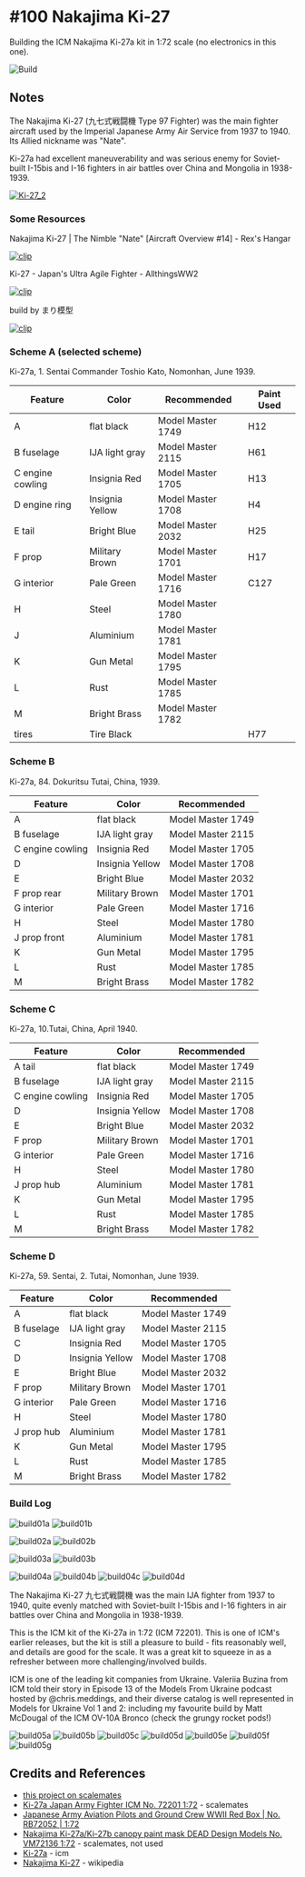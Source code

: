 # #100 Nakajima Ki-27

Building the ICM Nakajima Ki-27a kit in 1:72 scale (no electronics in this one).

![Build](./assets/NakajimaKi27_build.jpg?raw=true)

## Notes

The Nakajima Ki-27 (九七式戦闘機 Type 97 Fighter) was the main fighter aircraft used by the Imperial Japanese Army Air Service from 1937 to 1940. Its Allied nickname was "Nate".

Ki-27a had excellent maneuverability and was serious enemy for Soviet-built I-15bis and I-16 fighters in air battles over China and Mongolia in 1938-1939.

[![Ki-27_2](./assets/Ki-27_2.jpg?raw=true)](https://en.wikipedia.org/wiki/Nakajima_Ki-27)

### Some Resources

Nakajima Ki-27 | The Nimble "Nate" [Aircraft Overview #14] - Rex's Hangar

[![clip](https://img.youtube.com/vi/gBoIWbVDnk0/0.jpg)](https://www.youtube.com/watch?v=gBoIWbVDnk0)

Ki-27 - Japan's Ultra Agile Fighter - AllthingsWW2

[![clip](https://img.youtube.com/vi/L6vBSZ97NaE/0.jpg)](https://www.youtube.com/watch?v=L6vBSZ97NaE)

build by まり模型

[![clip](https://img.youtube.com/vi/q1qAz9lf-II/0.jpg)](https://www.youtube.com/watch?v=q1qAz9lf-II)

### Scheme A (selected scheme)

Кi-27а, 1. Sentai Commander Toshio Kato, Nomonhan, June 1939.

| Feature               | Color                | Recommended       | Paint Used |
|-----------------------|----------------------|-------------------|------------|
| A                     | flat black           | Model Master 1749 | H12        |
| B fuselage            | IJA light gray       | Model Master 2115 | H61        |
| C engine cowling      | Insignia Red         | Model Master 1705 | H13        |
| D engine ring         | Insignia Yellow      | Model Master 1708 | H4         |
| E tail                | Bright Blue          | Model Master 2032 | H25        |
| F prop                | Military Brown       | Model Master 1701 | H17        |
| G interior            | Pale Green           | Model Master 1716 | C127       |
| H                     | Steel                | Model Master 1780 |            |
| J                     | Aluminium            | Model Master 1781 |            |
| K                     | Gun Metal            | Model Master 1795 |            |
| L                     | Rust                 | Model Master 1785 |            |
| M                     | Bright Brass         | Model Master 1782 |            |
| tires                 | Tire Black           |                   | H77        |

### Scheme B

Кi-27а, 84. Dokuritsu Tutai, China, 1939.

| Feature               | Color                | Recommended       |
|-----------------------|----------------------|-------------------|
| A                     | flat black           | Model Master 1749 |
| B fuselage            | IJA light gray       | Model Master 2115 |
| C engine cowling      | Insignia Red         | Model Master 1705 |
| D                     | Insignia Yellow      | Model Master 1708 |
| E                     | Bright Blue          | Model Master 2032 |
| F prop rear           | Military Brown       | Model Master 1701 |
| G interior            | Pale Green           | Model Master 1716 |
| H                     | Steel                | Model Master 1780 |
| J prop front          | Aluminium            | Model Master 1781 |
| K                     | Gun Metal            | Model Master 1795 |
| L                     | Rust                 | Model Master 1785 |
| M                     | Bright Brass         | Model Master 1782 |

### Scheme C

Кi-27а, 10.Tutai, China, April 1940.

| Feature               | Color                | Recommended       |
|-----------------------|----------------------|-------------------|
| A tail                | flat black           | Model Master 1749 |
| B fuselage            | IJA light gray       | Model Master 2115 |
| C engine cowling      | Insignia Red         | Model Master 1705 |
| D                     | Insignia Yellow      | Model Master 1708 |
| E                     | Bright Blue          | Model Master 2032 |
| F prop                | Military Brown       | Model Master 1701 |
| G interior            | Pale Green           | Model Master 1716 |
| H                     | Steel                | Model Master 1780 |
| J prop hub            | Aluminium            | Model Master 1781 |
| K                     | Gun Metal            | Model Master 1795 |
| L                     | Rust                 | Model Master 1785 |
| M                     | Bright Brass         | Model Master 1782 |

### Scheme D

Ki-27a, 59. Sentai, 2. Tutai, Nomonhan, June 1939.

| Feature               | Color                | Recommended       |
|-----------------------|----------------------|-------------------|
| A                     | flat black           | Model Master 1749 |
| B fuselage            | IJA light gray       | Model Master 2115 |
| C                     | Insignia Red         | Model Master 1705 |
| D                     | Insignia Yellow      | Model Master 1708 |
| E                     | Bright Blue          | Model Master 2032 |
| F prop                | Military Brown       | Model Master 1701 |
| G interior            | Pale Green           | Model Master 1716 |
| H                     | Steel                | Model Master 1780 |
| J prop hub            | Aluminium            | Model Master 1781 |
| K                     | Gun Metal            | Model Master 1795 |
| L                     | Rust                 | Model Master 1785 |
| M                     | Bright Brass         | Model Master 1782 |

### Build Log

![build01a](./assets/build01a.jpg?raw=true)
![build01b](./assets/build01b.jpg?raw=true)

![build02a](./assets/build02a.jpg?raw=true)
![build02b](./assets/build02b.jpg?raw=true)

![build03a](./assets/build03a.jpg?raw=true)
![build03b](./assets/build03b.jpg?raw=true)

![build04a](./assets/build04a.jpg?raw=true)
![build04b](./assets/build04b.jpg?raw=true)
![build04c](./assets/build04c.jpg?raw=true)
![build04d](./assets/build04d.jpg?raw=true)

The Nakajima Ki-27 九七式戦闘機 was the main IJA fighter from 1937 to 1940, quite evenly matched with Soviet-built I-15bis and I-16 fighters in air battles over China and Mongolia in 1938-1939.

This is the ICM kit of the Ki-27a in 1:72 (ICM 72201). This is one of ICM's earlier releases, but the kit is still a pleasure to build - fits reasonably well, and details are good for the scale. It was a great kit to squeeze in as a refresher between more challenging/involved builds.

ICM is one of the leading kit companies from Ukraine. Valeriia Buzina from ICM told their story in Episode 13 of the Models From Ukraine podcast hosted by @chris.meddings,
and their diverse catalog is well represented in Models for Ukraine Vol 1 and 2: including my favourite build by Matt McDougal of the ICM OV-10A Bronco (check the grungy rocket pods!)

![build05a](./assets/build05a.jpg?raw=true)
![build05b](./assets/build05b.jpg?raw=true)
![build05c](./assets/build05c.jpg?raw=true)
![build05d](./assets/build05d.jpg?raw=true)
![build05e](./assets/build05e.jpg?raw=true)
![build05f](./assets/build05f.jpg?raw=true)
![build05g](./assets/build05g.jpg?raw=true)

## Credits and References

* [this project on scalemates](https://www.scalemates.com/profiles/mate.php?id=74137&p=projects&project=155377)
* [Ki-27a Japan Army Fighter ICM No. 72201 1:72](https://www.scalemates.com/kits/icm-72201-ki-27a--1476522) - scalemates
* [Japanese Army Aviation Pilots and Ground Crew WWII Red Box | No. RB72052 | 1:72](https://www.scalemates.com/kits/red-box-rb72052-japanese-army-aviation-pilots-and-ground-crew--952634)
* [Nakajima Ki-27a/Ki-27b canopy paint mask DEAD Design Models No. VM72136 1:72](https://www.scalemates.com/kits/dead-design-models-vm72136-nakajima-ki-27a-ki-27b-canopy-paint-mask--1367760) - scalemates, not used
* [Ki-27a](https://icm.com.ua/aviation/ki-27a-2/) - icm
* [Nakajima Ki-27](https://en.wikipedia.org/wiki/Nakajima_Ki-27) - wikipedia

